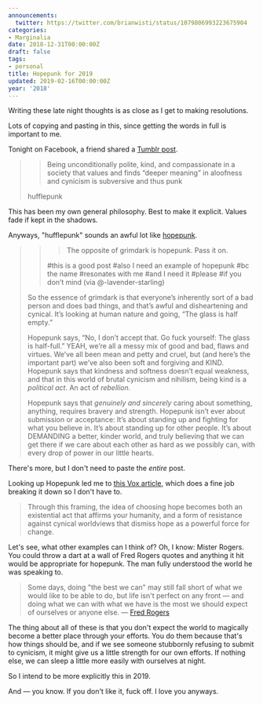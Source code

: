 ```yaml
---
announcements:
  twitter: https://twitter.com/brianwisti/status/1079806993223675904
categories:
- Marginalia
date: 2018-12-31T00:00:00Z
draft: false
tags:
- personal
title: Hopepunk for 2019
updated: 2019-02-16T00:00:00Z
year: '2018'
---
```


Writing these late night thoughts is as close as I get to making resolutions.
<!--more-->

Lots of copying and pasting in this, since getting the words in full is important to me.

Tonight on Facebook, a friend shared a [Tumblr post][].

[Tumblr post]: http://heartlessharless.tumblr.com/post/133490414240/alycs-being-unconditionally-polite-kind-and

> > Being unconditionally polite, kind, and compassionate in a society that values and finds “deeper meaning”
> > in aloofness and cynicism is subversive and thus punk
> 
> hufflepunk

This has been my own general philosophy. Best to make it explicit. Values fade if kept in the shadows.

Anyways, "hufflepunk" sounds an awful lot like [hopepunk][].

[hopepunk]: https://ariaste.tumblr.com/post/163500138919/ariaste-the-opposite-of-grimdark-is-hopepunk

> > > The opposite of grimdark is hopepunk. Pass it on.
> > 
> > #this is a good post #also I need an example of hopepunk #bc the name #resonates with me #and I need it
> > #please #if you don’t mind (via @-lavender-starling)
> 
> So the essence of grimdark is that everyone’s inherently sort of a bad person and does bad things, and that’s
> awful and disheartening and cynical. It’s looking at human nature and going, “The glass is half empty.”
> 
> Hopepunk says, “No, I don’t accept that. Go fuck yourself: The glass is half-full.”  YEAH, we’re all a messy
> mix of good and bad, flaws and virtues. We’ve all been mean and petty and cruel, but (and here’s the important
> part) we’ve also been soft and forgiving and KIND. Hopepunk says that kindness and softness doesn’t equal
> weakness, and that in this world of brutal cynicism and nihilism, being kind is a *political act*. An act of
> *rebellion.*
> 
> Hopepunk says that *genuinely and sincerely* caring about something, anything, requires bravery and strength.
> Hopepunk isn’t ever about submission or acceptance: It’s about standing up and fighting for what you believe
> in. It’s about standing up for other people. It’s about DEMANDING a better, kinder world, and truly believing
> that we can get there if we care about each other as hard as we possibly can, with every drop of power in our
> little hearts.

There's more, but I don't need to paste the *entire* post.

Looking up Hopepunk led me to [this Vox article][], which does a fine job breaking it down so I don't have to.

[this Vox article]: https://www.vox.com/2018/12/27/18137571/what-is-hopepunk-noblebright-grimdark

> Through this framing, the idea of choosing hope becomes both an existential act that affirms your humanity,
> and a form of resistance against cynical worldviews that dismiss hope as a powerful force for change.

Let's see, what other examples can I think of? Oh, I know: Mister Rogers. You could throw a dart at a wall of
Fred Rogers quotes and anything it hit would be appropriate for hopepunk. The man fully understood the world
he was speaking to.

[Mister Rogers]: http://www.pbs.org/parents/rogers

> Some days, doing "the best we can" may still fall short of what we would like to be able to do, but life isn't
> perfect on any front — and doing what we can with what we have is the most we should expect of ourselves or
> anyone else. — [Fred Rogers](https://www.azquotes.com/quote/895495)

The thing about all of these is that you don't expect the world to magically become a better place through
your efforts. You do them because that's how things should be, and if we see someone stubbornly refusing to
submit to cynicism, it might give us a little strength for our own efforts. If nothing else, we can sleep a little
more easily with ourselves at night.

So I intend to be more explicitly this in 2019.

And — you know. If you don't like it, fuck off. I love you anyways.


